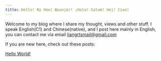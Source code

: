 ```yaml
---
title: Hello! Ni Hao! Bounjor! ¡Hola! Salam! Hej! Ciao!
---
```

Welcome to my blog where I share my thought, views and other stuff. I speak English(C1) and Chinese(native), and I post here mainly in English, you can contact me via email [liangrtsmail@gmail.com](mailto:liangrtsmail@gmail.com)

If you are new here, check out these posts:

[Hello World!](Hello%20World!.md)